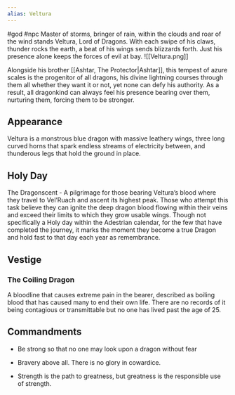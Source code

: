 ```yaml
---
alias: Veltura
---
```


#god #npc 
Master of storms, bringer of rain, within the clouds and roar of the wind stands Veltura, Lord of Dragons. With each swipe of his claws, thunder rocks the earth, a beat of his wings sends blizzards forth. Just his presence alone keeps the forces of evil at bay.
<span class="rightimg"><span class="smallimg">![[Veltura.png]]</span></span>


Alongside his brother [[Ashtar, The Protector|Ashtar]], this tempest of azure scales is the progenitor of all dragons, his divine lightning courses through them all whether they want it or not, yet none can defy his authority. As a result, all dragonkind can always feel his presence bearing over them, nurturing them, forcing them to be stronger.

  
  

## Appearance

Veltura is a monstrous blue dragon with massive leathery wings, three long curved horns that spark endless streams of electricity between, and thunderous legs that hold the ground in place. 

  

## Holy Day

The Dragonscent - A pilgrimage for those bearing Veltura’s blood where they travel to Vel’Ruach and ascent its highest peak. Those who attempt this task believe they can ignite the deep dragon blood flowing within their veins and exceed their limits to which they grow usable wings. Though not specifically a Holy day within the Adestrian calendar, for the few that have completed the journey, it marks the moment they become a true Dragon and hold fast to that day each year as remembrance.

## Vestige
### The Coiling Dragon

A bloodline that causes extreme pain in the bearer, described as boiling blood that has caused many to end their own life. There are no records of it being contagious or transmittable but no one has lived past the age of 25.



## Commandments

-   Be strong so that no one may look upon a dragon without fear
    
-   Bravery above all. There is no glory in cowardice.
    
-   Strength is the path to greatness, but greatness is the responsible use of strength.
    